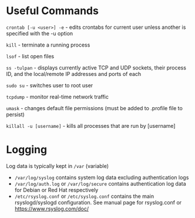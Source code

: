 

# Useful Commands
`crontab [-u <user>] -e` - edits crontabs for current user unless another is specified with the -u option

`kill` - terminate a running process

`lsof` - list open files

`ss -tulpan` - displays currently active TCP and UDP sockets, their process ID, and the local/remote IP addresses and ports of each

`sudo su` - switches user to root user

`tcpdump` - monitor real-time network traffic

`umask` - changes default file permissions (must be added to .profile file to persist)

`killall -u [username]` - kills all processes that are run by [username]

# Logging
Log data is typically kept in `/var` (variable)

- `/var/log/syslog` contains system log data excluding authentication logs
- `/var/log/auth.log` or `/var/log/secure` contains authentication log data for Debian or Red Hat respectively
- `/etc/rsyslog.conf` or `/etc/syslog.conf` contains the main rsyslogd/syslogd configuration. See manual page for rsyslog.conf or https://www.rsyslog.com/doc/

